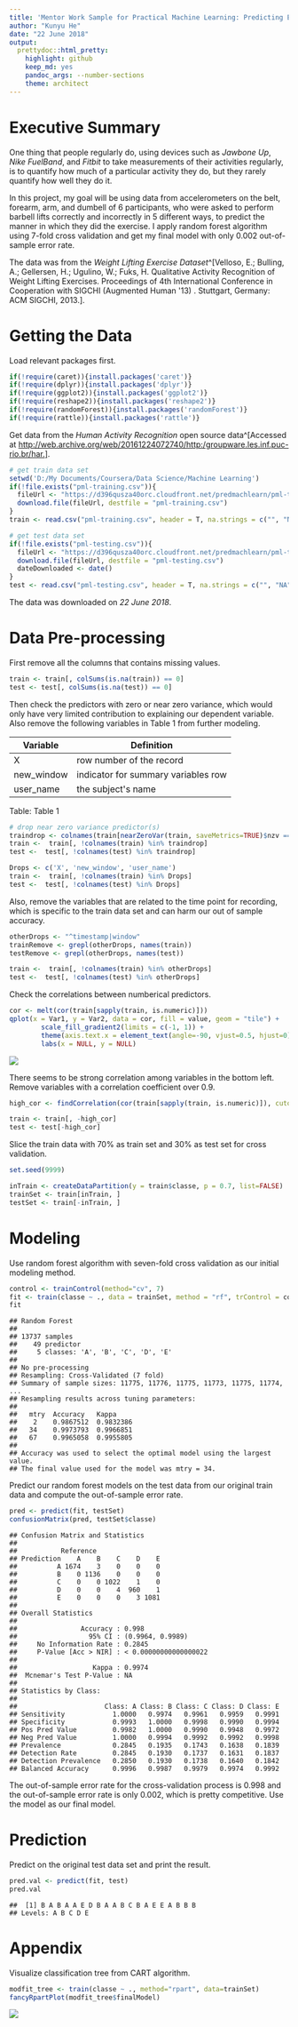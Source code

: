 ```yaml
---
title: 'Mentor Work Sample for Practical Machine Learning: Predicting Excercising Qualities'
author: "Kunyu He"
date: "22 June 2018"
output:
  prettydoc::html_pretty:
    highlight: github
    keep_md: yes
    pandoc_args: --number-sections
    theme: architect
---
```




# Executive Summary

One thing that people regularly do, using devices such as *Jawbone Up*, *Nike FuelBand*, and *Fitbit* to take measurements of their activities regularly, is to quantify how much of a particular activity they do, but they rarely quantify how well they do it.

In this project, my goal will be using data from accelerometers on the belt, forearm, arm, and dumbell of 6 participants, who were asked to perform barbell lifts correctly and incorrectly in 5 different ways, to predict the manner in which they did the exercise. I apply random forest algorithm using 7-fold cross validation and get my final model with only 0.002 out-of-sample error rate.

The data was from the *Weight Lifting Exercise Dataset*^[Velloso, E.; Bulling, A.; Gellersen, H.; Ugulino, W.; Fuks, H. Qualitative Activity Recognition of Weight Lifting Exercises. Proceedings of 4th International Conference in Cooperation with SIGCHI (Augmented Human '13) . Stuttgart, Germany: ACM SIGCHI, 2013.].

# Getting the Data

Load relevant packages first.


```r
if(!require(caret)){install.packages('caret')}
if(!require(dplyr)){install.packages('dplyr')}
if(!require(ggplot2)){install.packages('ggplot2')}
if(!require(reshape2)){install.packages('reshape2')}
if(!require(randomForest)){install.packages('randomForest')}
if(!require(rattle)){install.packages('rattle')}
```

Get data from the *Human Activity Recognition* open source data^[Accessed at http://web.archive.org/web/20161224072740/http:/groupware.les.inf.puc-rio.br/har.].


```r
# get train data set
setwd('D:/My Documents/Coursera/Data Science/Machine Learning')
if(!file.exists("pml-training.csv")){
  fileUrl <- "https://d396qusza40orc.cloudfront.net/predmachlearn/pml-training.csv"
  download.file(fileUrl, destfile = "pml-training.csv")
}
train <- read.csv("pml-training.csv", header = T, na.strings = c("", "NA"))

# get test data set
if(!file.exists("pml-testing.csv")){
  fileUrl <- "https://d396qusza40orc.cloudfront.net/predmachlearn/pml-testing.csv"
  download.file(fileUrl, destfile = "pml-testing.csv")
  dateDownloaded <- date()
}
test <- read.csv("pml-testing.csv", header = T, na.strings = c("", "NA"))
```

The data was downloaded on *22 June 2018*.

# Data Pre-processing

First remove all the columns that contains missing values.


```r
train <- train[, colSums(is.na(train)) == 0]
test <- test[, colSums(is.na(test)) == 0]
```

Then check the predictors with zero or near zero variance, which would only have very limited contribution to explaining our dependent variable. Also remove the following variables in Table 1 from further modeling.

Variable | Definition
-------- | -------
X | row number of the record
new_window | indicator for summary variables row
user_name | the subject's name 

Table: Table 1


```r
# drop near zero variance predictor(s) 
traindrop <- colnames(train[nearZeroVar(train, saveMetrics=TRUE)$nzv == T])
train <-  train[, !colnames(train) %in% traindrop]
test <-  test[, !colnames(test) %in% traindrop]

Drops <- c('X', 'new_window', 'user_name')
train <-  train[, !colnames(train) %in% Drops]
test <-  test[, !colnames(test) %in% Drops]
```

Also, remove the variables that are related to the time point for recording, which is specific to the train data set and can harm our out of sample accuracy. 


```r
otherDrops <- "^timestamp|window"
trainRemove <- grepl(otherDrops, names(train))
testRemove <- grepl(otherDrops, names(test))

train <-  train[, !colnames(train) %in% otherDrops]
test <-  test[, !colnames(test) %in% otherDrops]
```

Check the correlations between numberical predictors. 


```r
cor <- melt(cor(train[sapply(train, is.numeric)]))
qplot(x = Var1, y = Var2, data = cor, fill = value, geom = "tile") +
        scale_fill_gradient2(limits = c(-1, 1)) +
        theme(axis.text.x = element_text(angle=-90, vjust=0.5, hjust=0)) + 
        labs(x = NULL, y = NULL)
```

![](Project_files/figure-html/unnamed-chunk-6-1.png)<!-- -->

There seems to be strong correlation among variables in the bottom left. Remove variables with a correlation coefficient over 0.9.


```r
high_cor <- findCorrelation(cor(train[sapply(train, is.numeric)]), cutoff = .9)

train <- train[, -high_cor]
test <- test[-high_cor]
```

Slice the train data with 70% as train set and 30% as test set for cross validation.


```r
set.seed(9999)

inTrain <- createDataPartition(y = train$classe, p = 0.7, list=FALSE)
trainSet <- train[inTrain, ]
testSet <- train[-inTrain, ]
```

# Modeling

Use random forest algorithm with seven-fold cross validation as our initial modeling method.


```r
control <- trainControl(method="cv", 7)
fit <- train(classe ~ ., data = trainSet, method = "rf", trControl = control, ntree = 250)
fit
```

```
## Random Forest 
## 
## 13737 samples
##    49 predictor
##     5 classes: 'A', 'B', 'C', 'D', 'E' 
## 
## No pre-processing
## Resampling: Cross-Validated (7 fold) 
## Summary of sample sizes: 11775, 11776, 11775, 11773, 11775, 11774, ... 
## Resampling results across tuning parameters:
## 
##   mtry  Accuracy   Kappa    
##    2    0.9867512  0.9832386
##   34    0.9973793  0.9966851
##   67    0.9965058  0.9955805
## 
## Accuracy was used to select the optimal model using the largest value.
## The final value used for the model was mtry = 34.
```

Predict our random forest models on the test data from our original train data and compute the out-of-sample error rate.


```r
pred <- predict(fit, testSet)
confusionMatrix(pred, testSet$classe)
```

```
## Confusion Matrix and Statistics
## 
##           Reference
## Prediction    A    B    C    D    E
##          A 1674    3    0    0    0
##          B    0 1136    0    0    0
##          C    0    0 1022    1    0
##          D    0    0    4  960    1
##          E    0    0    0    3 1081
## 
## Overall Statistics
##                                                
##                Accuracy : 0.998                
##                  95% CI : (0.9964, 0.9989)     
##     No Information Rate : 0.2845               
##     P-Value [Acc > NIR] : < 0.00000000000000022
##                                                
##                   Kappa : 0.9974               
##  Mcnemar's Test P-Value : NA                   
## 
## Statistics by Class:
## 
##                      Class: A Class: B Class: C Class: D Class: E
## Sensitivity            1.0000   0.9974   0.9961   0.9959   0.9991
## Specificity            0.9993   1.0000   0.9998   0.9990   0.9994
## Pos Pred Value         0.9982   1.0000   0.9990   0.9948   0.9972
## Neg Pred Value         1.0000   0.9994   0.9992   0.9992   0.9998
## Prevalence             0.2845   0.1935   0.1743   0.1638   0.1839
## Detection Rate         0.2845   0.1930   0.1737   0.1631   0.1837
## Detection Prevalence   0.2850   0.1930   0.1738   0.1640   0.1842
## Balanced Accuracy      0.9996   0.9987   0.9979   0.9974   0.9992
```

The out-of-sample error rate for the cross-validation process is 0.998 and the out-of-sample error rate is only 0.002, which is pretty competitive. Use the model as our final model.

# Prediction

Predict on the original test data set and print the result.


```r
pred.val <- predict(fit, test)
pred.val
```

```
##  [1] B A B A A E D B A A B C B A E E A B B B
## Levels: A B C D E
```

Appendix
=====================================

Visualize classification tree from CART algorithm.


```r
modfit_tree <- train(classe ~ ., method="rpart", data=trainSet)
fancyRpartPlot(modfit_tree$finalModel)
```

![](Project_files/figure-html/unnamed-chunk-12-1.png)<!-- -->

